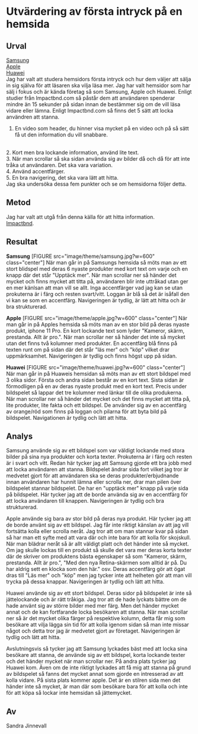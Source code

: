 Utvärdering av första intryck på en hemsida
=========================


Urval
-----------------------
[Samsung](https://www.samsung.com/se/)
<br>
[Apple](https://www.apple.com/se/)
<br>
[Huawei](https://www.huawei.com/en/?ic_medium=direct&ic_source=surlent)
<br>
Jag har valt att studera hemsidors första intryck och hur dem väljer att sälja in sig själva för att läsaren ska vilja läsa mer. Jag har valt hemsidor som har sälj i fokus och är kända företag så som Samsung, Apple och Huawei.
Enligt studier från Impactbnd.com så påstår dem att användaren spenderar mindre än 15 sekunder på sidan innan de bestämmer sig om de vill läsa vidare eller lämna. Enligt Impactbnd.com så finns det 5 sätt att locka användren att stanna.
<br>
1. En video som header, du hinner visa mycket på en video och på så sätt få ut den information du vill snabbare.
<br>
2. Kort men bra lockande information, använd lite text.
<br>
3. När man scrollar så ska sidan använda sig av bilder då och då för att inte tråka ut användaren. Det ska vara variation.
<br>
4. Använd accentfärger.
<br>
5. En bra navigering, det ska vara lätt att hitta.
<br>
Jag ska undersöka dessa fem punkter och se om hemsidorna följer detta.

Metod
-----------------------

Jag har valt att utgå från denna källa för att hitta information.
<br>
[Impactbnd](https://www.impactbnd.com/5-ways-to-ensure-your-website-is-making-a-good-first-impression).


Resultat
-----------------------

**Samsung**
[FIGURE src="image/theme/samsung.jpg?w=600" class="center"]
När man går in på Samsungs hemsida så möts man av ett stort blidspel med deras 6 nyaste produkter med kort text om varje och en knapp där det står "Upptäck mer". När man scrollar ner så händer det mycket och finns mycket att titta på, användaren blir inte uttråkad utan ger en mer känlsan att man vill se allt. Inga accentfärger vad jag kan se utan prokuterna är i färg och resten svart/vitt. Loggan är blå så det är isåfall den vi kan se som en accentfärg. Navigeringen är tydlig, är lätt att hitta och är bra strukturerad.


**Apple**
[FIGURE src="image/theme/apple.jpg?w=600" class="center"]
När man går in på Apples hemsida så möts man av en stor bild på deras nyaste produkt, iphone 11 Pro. En kort lockande text som lyder "Kameror, skärm, prestanda. Allt är pro.". När man scrollar ner så händer det inte så mycket utan det finns två kolumner med produkter. En accentfärg blå finns på texten runt om på sidan där det står "läs mer" och "köp" vilket drar uppmärksamhet. Navigeringen är tydlig och finns högst upp på sidan.  

**Huawei**
[FIGURE src="image/theme/huawei.jpg?w=600" class="center"]
När man går in på Huaweis hemsidan så möts man av ett stort bildspel med 3 olika sidor. Första och andra sidan består av en kort text. Sista sidan är förmodligen på en av deras nyaste produkt med en kort text. Precis under bildspelet så lappar det tre kolumner med länkar till de olika produkerna. När man scrollar ner så händer det mycket och det finns mycket att titta på, lite produkter, lite fakta och ett bildspel. De använder sig av en accentfärg av orange/röd som finns på loggan och pilarna för att byta bild på bildspelet. Navigationen är tydlig och lätt att hitta.


Analys
-----------------------
Samsung använde sig av ett bildspel som var väldigt lockande med stora bilder på sina nya produkter och korta texter. Prokuterna är i färg och resten är i svart och vitt. Redan här tycker jag att Samsung gjorde ett bra jobb med att locka användaren att stanna. Bildspelet ändrar sida fort vilket jag tror är medvetet gjort för att användaren ska se deras produkter/erbjudnande innan användaren har hunnit lämna eller scrolla ner, drar man pilen över bildspelet stannar bildspelet. De har en "upptäck mer" knapp på varje sida på bildspelet. Här tycker jag att de borde använda sig av en accentfärg för att locka användaren till knappen. Navigeringen är tydlig och bra strukturerad.

Apple använde sig bara av stor bild på deras nya produkt. Här tycker jag att de borde använt sig av ett bildspel. Jag får inte riktigt känslan av att jag vill fortsätta kolla eller scrolla neråt. Jag tror att om  man stannar kvar på sidan så har man ett syfte med att vara där och inte bara för att kolla för skojskull. När man blädrar neråt så är allt väldigt platt och det händer inte så mycket. Om jag skulle lockas till en produkt så skulle det vara mer deras korta texter där de skriver om  produktens bästa egenskaper så som "Kameror, skärm, prestanda. Allt är pro.", "Med den nya Retina-skärmen som alltid är på. Du har aldrig sett en klocka som den här." osv. Deras accentfärg gör att ögat dras till "Läs mer" och "köp" men jag tycker inte att helheten gör att man vill trycka på dessa knappar. Navigeringen är tydlig och lätt att hitta.  

Huawei använde sig av ett stort bildspel. Deras sidor på bildspelet är inte så jättelockande och är rätt tråkiga. Jag tror att de hade lyckats bättre om de hade använt sig av större bilder med mer färg. Men det händer mycket annat och de kan fortfarande locka besökaren att stanna. När man scrollar ner så är det mycket olika färger på respektive kolumn, detta får mig som besökare att vilja lägga sin tid för att kolla igenom sidan så man inte missar något och detta tror jag är medvetet gjort av företaget. Navigeringen är tydlig och lätt att hitta.  

Avslutningsvis så tycker jag att Samsung lyckades bäst med att locka sina besökare att stanna, de använde sig av ett bildspel, korta lockande texter och det händer mycket när man scrollar ner. På andra plats tycker jag Huawei kom. Även om de inte riktigt lyckades att få mig att stanna på grund av bildspelet så fanns det mycket annat som gjorde en intresserad av att kolla vidare. På sista plats kommer apple. Det är en stilren sida men det händer inte så mycket, är man där som besökare bara för att kolla och inte för att köpa så lockar inte hemsidan så jättemycket.

Av
-----------------------

Sandra Jinnevall
